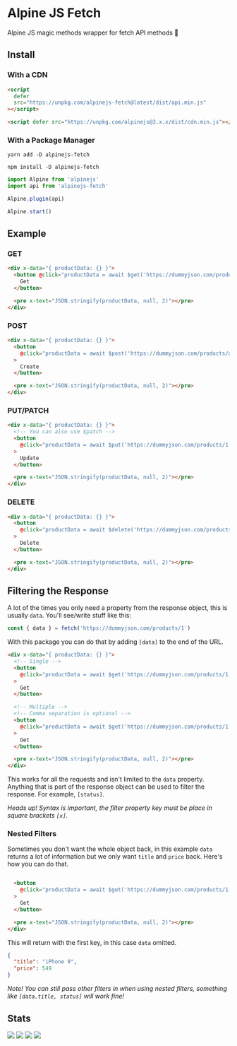 # Alpine JS Fetch

Alpine JS magic methods wrapper for fetch API methods 📨

## Install

### With a CDN

```html
<script
  defer
  src="https://unpkg.com/alpinejs-fetch@latest/dist/api.min.js"
></script>

<script defer src="https://unpkg.com/alpinejs@3.x.x/dist/cdn.min.js"></script>
```

### With a Package Manager

```shell
yarn add -D alpinejs-fetch

npm install -D alpinejs-fetch
```

```js
import Alpine from 'alpinejs'
import api from 'alpinejs-fetch'

Alpine.plugin(api)

Alpine.start()
```

## Example

### GET

```html
<div x-data="{ productData: {} }">
  <button @click="productData = await $get('https://dummyjson.com/products/1')">
    Get
  </button>

  <pre x-text="JSON.stringify(productData, null, 2)"></pre>
</div>
```

### POST

```html
<div x-data="{ productData: {} }">
  <button
    @click="productData = await $post('https://dummyjson.com/products/add', { title: 'BMW Pencil' })"
  >
    Create
  </button>

  <pre x-text="JSON.stringify(productData, null, 2)"></pre>
</div>
```

### PUT/PATCH

```html
<div x-data="{ productData: {} }">
  <!-- You can also use $patch -->
  <button
    @click="productData = await $put('https://dummyjson.com/products/1', { title: 'iPhone Galaxy +1' })"
  >
    Update
  </button>

  <pre x-text="JSON.stringify(productData, null, 2)"></pre>
</div>
```

### DELETE

```html
<div x-data="{ productData: {} }">
  <button
    @click="productData = await $delete('https://dummyjson.com/products/1')"
  >
    Delete
  </button>

  <pre x-text="JSON.stringify(productData, null, 2)"></pre>
</div>
```

## Filtering the Response

A lot of the times you only need a property from the response object, this is
usually `data`. You'll see/write stuff like this:

```js
const { data } = fetch('https://dummyjson.com/products/1')
```

With this package you can do that by adding `[data]` to the end of the URL.

```html
<div x-data="{ productData: {} }">
  <!-- Single -->
  <button
    @click="productData = await $get('https://dummyjson.com/products/1[data]')"
  >
    Get
  </button>

  <!-- Multiple -->
  <!-- Comma separation is optional -->
  <button
    @click="productData = await $get('https://dummyjson.com/products/1[data, status]')"
  >
    Get
  </button>

  <pre x-text="JSON.stringify(productData, null, 2)"></pre>
</div>
```

This works for all the requests and isn't limited to the `data` property.
Anything that is part of the response object can be used to filter the response.
For example, `[status]`.

_Heads up! Syntax is important, the filter property key must be place in square
brackets `[x]`._

### Nested Filters

Sometimes you don't want the whole object back, in this example `data` returns a
lot of information but we only want `title` and `price` back. Here's how you can
do that.

```html

  <button
    @click="productData = await $get('https://dummyjson.com/products/1[data.title, data.price]')"
  >
    Get
  </button>

  <pre x-text="JSON.stringify(productData, null, 2)"></pre>
</div>
```

This will return with the first key, in this case `data` omitted.

```json
{
  "title": "iPhone 9",
  "price": 549
}
```

_Note! You can still pass other filters in when using nested filters, something
like `[data.title, status]` will work fine!_

## Stats

![](https://img.shields.io/bundlephobia/min/alpinejs-fetch)
![](https://img.shields.io/npm/v/alpinejs-fetch)
![](https://img.shields.io/npm/dt/alpinejs-fetch)
![](https://img.shields.io/github/license/markmead/alpinejs-fetch)
